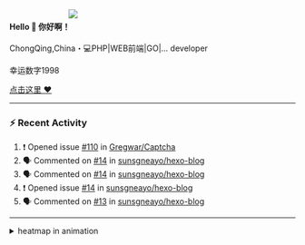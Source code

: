 

<img align="right" width="400" src="https://github-readme-stats.vercel.app/api?username=sunsgneayo&show_icons=true&text_color=24292e&bg_color=f7f4ed&hide_title=false" />


#### Hello 👋 你好啊！

ChongQing,China・💻PHP|WEB前端|GO|... developer 

幸运数字1998

[点击这里 :heart:](https://github.com/sunsgneayo)


---

### :zap: Recent Activity
<!--START_SECTION:activity-->
1. ❗️ Opened issue [#110](https://github.com/Gregwar/Captcha/issues/110) in [Gregwar/Captcha](https://github.com/Gregwar/Captcha)
2. 🗣 Commented on [#14](https://github.com/sunsgneayo/hexo-blog/issues/14) in [sunsgneayo/hexo-blog](https://github.com/sunsgneayo/hexo-blog)
3. 🗣 Commented on [#14](https://github.com/sunsgneayo/hexo-blog/issues/14) in [sunsgneayo/hexo-blog](https://github.com/sunsgneayo/hexo-blog)
4. ❗️ Opened issue [#14](https://github.com/sunsgneayo/hexo-blog/issues/14) in [sunsgneayo/hexo-blog](https://github.com/sunsgneayo/hexo-blog)
5. 🗣 Commented on [#13](https://github.com/sunsgneayo/hexo-blog/issues/13) in [sunsgneayo/hexo-blog](https://github.com/sunsgneayo/hexo-blog)
<!--END_SECTION:activity-->

---



<details>
<summary> heatmap in animation</summary>

[![github contribution grid snake animation](https://raw.githubusercontent.com/sunsgneayo/sunsgneayo/input/github-contribution-grid-snake.svg)](https://github.com/sunsgneayo)

</details>


<!--
 <details>

  <summary>contributions in 3D</summary>

 ![](https://raw.githubusercontent.com/sunsgneayo/sunsgneayo/profile-3d-contrib/profile-green.svg#gh-light-mode-only)
  ![](https://raw.githubusercontent.com/sunsgneayo/sunsgneayo/profile-3d-contrib/profile-night-green.svg#gh-dark-mode-only)

 </details>
 </p>
-->

